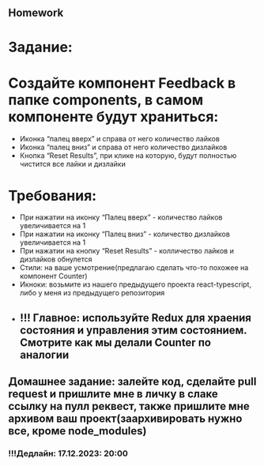 ## Homework

# Задание:

# Создайте компонент Feedback в папке components, в самом компоненте будут храниться:

- Иконка “палец вверх” и справа от него количество лайков
- Иконка “палец вниз” и справа от него количество дизлайков
- Кнопка “Reset Results”, при клике на которую, будут полностью чистится все лайки и дизлайки

# Требования:

- При нажатии на иконку “Палец вверх” - количество лайков увеличивается на 1
- При нажатии на иконку “Палец вниз” - количество дизлайков увеличивается на 1
- При нажатии на кнопку “Reset Results” - колличество лайков и дизлайков обнулется
- Стили: на ваше усмотрение(предлагаю сделать что-то похожее на компонент Counter)
- Икноки: возьмите из нашего предыдущего проекта react-typescript, либо у меня из предыдущего репозитория
- ## !!! Главное: используйте Redux для храения состояния и управления этим состоянием. Смотрите как мы делали Counter по аналогии

## Домашнее задание: залейте код, сделайте pull request и пришлите мне в личку в слаке ссылку на пулл реквест, также пришлите мне архивом ваш проект(заархивировать нужно все, кроме node_modules)

### !!!Дедлайн: 17.12.2023: 20:00

